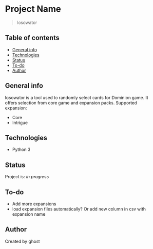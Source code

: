 # Project Name
> losowator

## Table of contents
* [General info](#general-info)
* [Technologies](#technologies)
* [Status](#status)
* [To-do](#to-do)
* [Author](#author)

## General info
losowator is a tool used to randomly select cards for Dominion game.
It offers selection from core game and expansion packs.
Supported expansion:
* Core
* Intrigue

## Technologies
* Python 3

## Status
Project is: _in progress_

## To-do
* Add more expansions
* load expansion files automatically? Or add new column in csv with expansion name

## Author
Created by ghost
